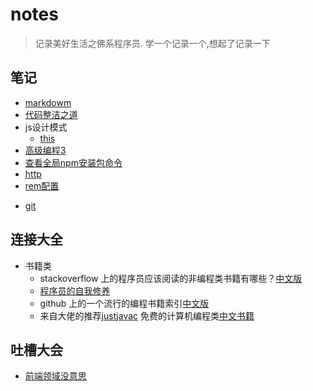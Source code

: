# notes
> 记录美好生活之佛系程序员. 学一个记录一个,想起了记录一下

## 笔记
- [markdowm](./markdown.md)
- [代码整洁之道](./javascript/neatCode.md)
- js设计模式
    - [this](./javascript/js设计模式实践/章2-this.md)
- [高级编程3](./javascript/高级程序3/Object_oriented6.md)
- [查看全局npm安装包命令](./javascript/npm_global.md)
- [http](./javscript/http.md)
- [rem配置](./basicFile/rem.js)
<!-- - [js继承](./js_proto.js) -->
- [git](./gitOrder/gitNotes.md)

## 连接大全
 - 书籍类
    - stackoverflow 上的程序员应该阅读的非编程类书籍有哪些？[中文版](https://justjavac.com/other/2012/05/15/qualified-programmer-should-read-what-books.html)
    - [程序员的自我修养](https://www.kancloud.cn/kancloud/a-programmer-prepares/78164)
    - github 上的一个流行的编程书籍索引[中文版](https://github.com/EbookFoundation/free-programming-books/blob/master/free-programming-books-zh.md)
    - 来自大佬的推荐[justjavac](https://weibo.com/justjavac?is_hot=1) 免费的计算机编程类[中文书籍](https://github.com/justjavac/free-programming-books-zh_CN)
## 吐槽大会
- [前端领域没意思](./teasingCode/我看到的程序员现状.md)
